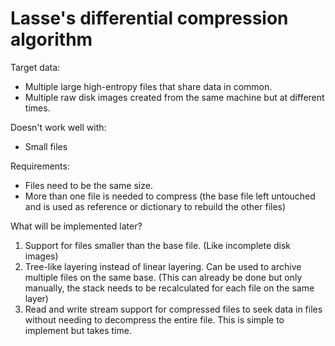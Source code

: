 # Lasse's differential compression algorithm

Target data:
- Multiple large high-entropy files that share data in common.
- Multiple raw disk images created from the same machine but at different times.

Doesn't work well with:
- Small files

Requirements:
- Files need to be the same size.
- More than one file is needed to compress (the base file left untouched and is used as reference or dictionary to rebuild the other files)

What will be implemented later?
1. Support for files smaller than the base file. (Like incomplete disk images)
2. Tree-like layering instead of linear layering. Can be used to archive multiple files on the same base. (This can already be done but only manually, the stack needs to be recalculated for each file on the same layer)
3. Read and write stream support for compressed files to seek data in files without needing to decompress the entire file. This is simple to implement but takes time.
